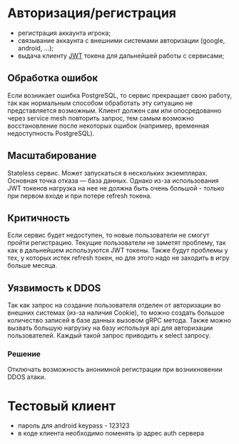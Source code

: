 # Авторизация/регистрация

- регистрация аккаунта игрока;
- связывание аккаунта с внешними системами авторизации (google, android, ...);
- выдача клиенту [JWT](Documents/cheetah-game/platform/server/cerberus/README.md) токена для дальнейшей работы с сервисами;

## Обработка ошибок

Если возникает ошибка PostgreSQL, то сервис прекращает свою работу, так как нормальным способом обработать эту ситуацию
не представляется возможным. Клиент должен сам или опосредованно через service mesh повторить запрос, тем самым возможно
восстановление после некоторых ошибок (например, временная недоступность PostgreSQL).

## Масштабирование

Stateless сервис. Может запускаться в нескольких экземплярах. Основная точка отказа — база данных. Однако из-за
использования JWT токенов нагрузка на нее не должна быть очень большой - только при первом входе и при потере refresh
токена.

## Критичность

Если сервис будет недоступен, то новые пользователи не смогут пройти регистрацию. Текущие пользователи не заметят
проблему, так как в дальнейшем используются JWT токены. Также будут проблемы у тех, у которых истек refresh токен, но
для этого надо не заходить в игру больше месяца.

## Уязвимость к DDOS

Так как запрос на создание пользователя отделен от авторизации во внешних системах (из-за наличия Cookie), то можно
создать большое количество записей в базе данных вызовом gRPC метода. Также можно вызвать большую нагрузку на базу
используя api для авторизации пользователей. Каждый такой запрос приводить к select запросу.

### Решение

Отключать возможность анонимной регистрации при возникновении DDOS атаки.

# Тестовый клиент

- пароль для android keypass - 123123
- в коде клиента необходимо поменять ip адрес auth сервера


